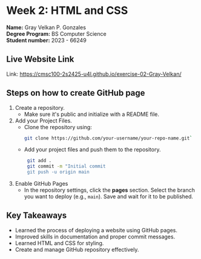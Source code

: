 # Week 2: HTML and CSS

**Name:** Gray Velkan P. Gonzales <br/>
**Degree Program:** BS Computer Science <br/>
**Student number:** 2023 - 66249 <br/>

## Live Website Link
Link: https://cmsc100-2s2425-u4l.github.io/exercise-02-Gray-Velkan/

## Steps on how to create GitHub page
1. Create a repository.
   - Make sure it's public and initialize with a README file.
2. Add your Project Files.
   - Clone the repository using:
     ```bash
     git clone https://github.com/your-username/your-repo-name.git`
     ```
   - Add your project files and push them to the repository.
     ```bash
      git add .
      git commit -m "Initial commit
      git push -u origin main
     ```
3. Enable GitHub Pages
   - In the repository settings, click the **pages** section. Select the branch you want to deploy (e.g., `main`). Save and wait for it to be published.

## Key Takeaways
- Learned the process of deploying a website using GitHub pages.
- Improved skills in documentation and proper commit messages.
- Learned HTML and CSS for styling.
- Create and manage GitHub repository effectively.

